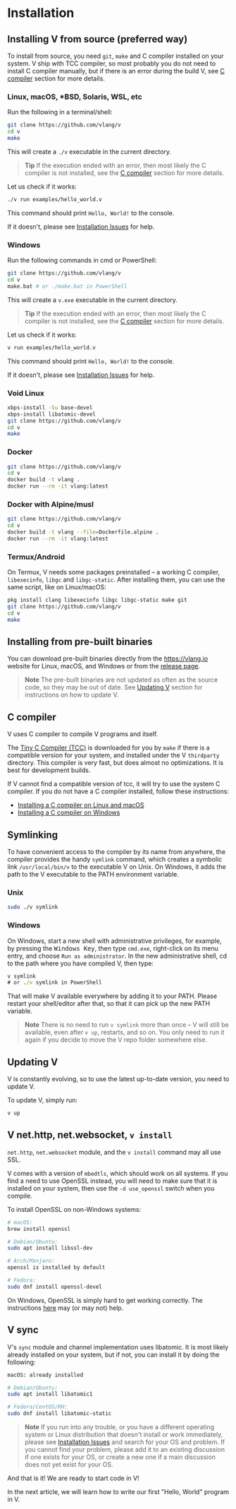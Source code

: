 # Installation

## Installing V from source (preferred way)

To install from source, you need `git`, `make` and C compiler installed on your system.
V ship with TCC compiler, so most probably you do not need to install C compiler manually, but
if there is an error during the build V, see [C compiler](#c-compiler) section for more details.

### Linux, macOS, *BSD, Solaris, WSL, etc

Run the following in a terminal/shell:

```bash
git clone https://github.com/vlang/v
cd v
make
```

This will create a `./v` executable in the current directory.

> **Tip**
> If the execution ended with an error, then most likely the C compiler is not installed,
> see the [C compiler](#c-compiler) section for more details.

Let us check if it works:

```bash
./v run examples/hello_world.v
```

This command should print `Hello, World!` to the console.

If it doesn't, please see
[Installation Issues](https://github.com/vlang/v/discussions/categories/installation-issues)
for help.

### Windows

Run the following commands in cmd or PowerShell:

```bash
git clone https://github.com/vlang/v
cd v
make.bat # or ./make.bat in PowerShell
```

This will create a `v.exe` executable in the current directory.

> **Tip**
> If the execution ended with an error, then most likely the C compiler is not installed,
> see the [C compiler](#c-compiler) section for more details.

Let us check if it works:

```bash
v run examples/hello_world.v
```

This command should print `Hello, World!` to the console.

If it doesn't, please see
[Installation Issues](https://github.com/vlang/v/discussions/categories/installation-issues)
for help.

### Void Linux

```bash
xbps-install -Su base-devel
xbps-install libatomic-devel
git clone https://github.com/vlang/v
cd v
make
```

### Docker

```bash
git clone https://github.com/vlang/v
cd v
docker build -t vlang .
docker run --rm -it vlang:latest
```

### Docker with Alpine/musl

```bash
git clone https://github.com/vlang/v
cd v
docker build -t vlang --file=Dockerfile.alpine .
docker run --rm -it vlang:latest
```

### Termux/Android

On Termux, V needs some packages preinstalled – a working C compiler, `libexecinfo`,
`libgc` and `libgc-static`.
After installing them, you can use the same script, like on Linux/macOS:

```bash
pkg install clang libexecinfo libgc libgc-static make git
git clone https://github.com/vlang/v
cd v
make
```

## Installing from pre-built binaries

You can download pre-built binaries directly from the <https://vlang.io> website for Linux, macOS, and
Windows or from the [release page](https://github.com/vlang/v/releases).

> **Note**
> The pre-built binaries are not updated as often as the source code, so they may be out of date.
> See [Updating V](#updating-v) section for instructions on how to update V.

## C compiler

V uses C compiler to compile V programs and itself.

The [Tiny C Compiler (TCC)](https://repo.or.cz/w/tinycc.git) is downloaded for you by `make` if
there is a compatible version for your system, and installed under the V `thirdparty` directory.
This compiler is very fast, but does almost no optimizations. It is best for development builds.

If V cannot find a compatible version of tcc, it will try to use the system C compiler.
If you do not have a C compiler installed, follow these instructions:

- [Installing a C compiler on Linux and macOS](https://github.com/vlang/v/wiki/Installing-a-C-compiler-on-Linux-and-macOS)
- [Installing a C compiler on Windows](https://github.com/vlang/v/wiki/Installing-a-C-compiler-on-Windows)

## Symlinking

To have convenient access to the compiler by its name from anywhere, the compiler provides
the handy `symlink` command, which creates a symbolic link `/usr/local/bin/v` to the executable V on
Unix.
On Windows, it adds the path to the V executable to the PATH environment variable.

### Unix

```bash
sudo ./v symlink
```

### Windows

On Windows, start a new shell with administrative privileges, for example, by pressing the
<kbd>Windows Key</kbd>, then type `cmd.exe`, right-click on its menu entry, and choose `Run as
administrator`.
In the new administrative shell, cd to the path where you have compiled V, then type:

```bat
v symlink
# or ./v symlink in PowerShell
```

That will make V available everywhere by adding it to your PATH.
Please restart your shell/editor after that, so that it can pick up the new PATH variable.

> **Note**
> There is no need to run `v symlink` more than once – V will still be available, even after
> `v up`, restarts, and so on. You only need to run it again if you decide to move the V repo
> folder somewhere else.

## Updating V

V is constantly evolving, so to use the latest up-to-date version, you need to update V.

To update V, simply run:

```bash
v up
```

## V net.http, net.websocket, `v install`

`net.http`, `net.websocket` module, and the `v install` command may all use SSL.

V comes with a version of `mbedtls`, which should work on all systems. If you find a need to
use OpenSSL instead, you will need to make sure that it is installed on your system, then
use the `-d use_openssl` switch when you compile.

To install OpenSSL on non-Windows systems:

```bash
# macOS:
brew install openssl

# Debian/Ubuntu:
sudo apt install libssl-dev

# Arch/Manjaro:
openssl is installed by default

# Fedora:
sudo dnf install openssl-devel
```

On Windows, OpenSSL is simply hard to get working correctly.
The instructions
[here](https://tecadmin.net/install-openssl-on-windows/)
may (or may not) help.

## V sync

V's `sync` module and channel implementation uses libatomic.
It is most likely already installed on your system, but if not,
you can install it by doing the following:

```bash
macOS: already installed

# Debian/Ubuntu:
sudo apt install libatomic1

# Fedora/CentOS/RH:
sudo dnf install libatomic-static
```

> **Note**
> If you run into any trouble, or you have a different operating
> system or Linux distribution that doesn't install or work immediately, please see
> [Installation Issues](https://github.com/vlang/v/discussions/categories/installation-issues)
> and search for your OS and problem.
> If you cannot find your problem,
> please add it to an existing discussion if one exists for your OS,
> or create a new one if a main discussion does not yet exist for your OS.

And that is it! We are ready to start code in V!

In the next article, we will learn how to write our first "Hello, World" program in V.
